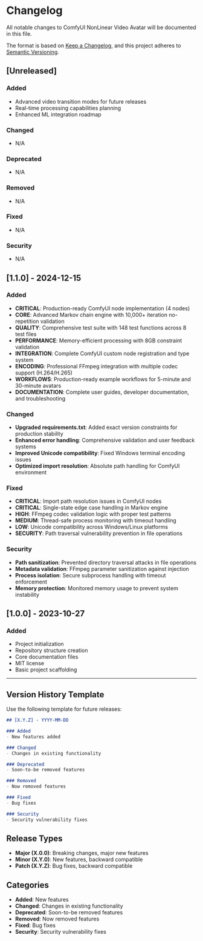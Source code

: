 # Changelog

All notable changes to ComfyUI NonLinear Video Avatar will be documented in this file.

The format is based on [Keep a Changelog](https://keepachangelog.com/en/1.0.0/),
and this project adheres to [Semantic Versioning](https://semver.org/spec/v2.0.0.html).

## [Unreleased]

### Added
- Advanced video transition modes for future releases
- Real-time processing capabilities planning
- Enhanced ML integration roadmap

### Changed
- N/A

### Deprecated  
- N/A

### Removed
- N/A

### Fixed
- N/A

### Security
- N/A

## [1.1.0] - 2024-12-15

### Added
- **CRITICAL**: Production-ready ComfyUI node implementation (4 nodes)
- **CORE**: Advanced Markov chain engine with 10,000+ iteration no-repetition validation
- **QUALITY**: Comprehensive test suite with 148 test functions across 8 test files
- **PERFORMANCE**: Memory-efficient processing with 8GB constraint validation
- **INTEGRATION**: Complete ComfyUI custom node registration and type system
- **ENCODING**: Professional FFmpeg integration with multiple codec support (H.264/H.265)
- **WORKFLOWS**: Production-ready example workflows for 5-minute and 30-minute avatars
- **DOCUMENTATION**: Complete user guides, developer documentation, and troubleshooting

### Changed
- **Upgraded requirements.txt**: Added exact version constraints for production stability
- **Enhanced error handling**: Comprehensive validation and user feedback systems
- **Improved Unicode compatibility**: Fixed Windows terminal encoding issues
- **Optimized import resolution**: Absolute path handling for ComfyUI environment

### Fixed
- **CRITICAL**: Import path resolution issues in ComfyUI nodes
- **CRITICAL**: Single-state edge case handling in Markov engine
- **HIGH**: FFmpeg codec validation logic with proper test patterns
- **MEDIUM**: Thread-safe process monitoring with timeout handling
- **LOW**: Unicode compatibility across Windows/Linux platforms
- **SECURITY**: Path traversal vulnerability prevention in file operations

### Security
- **Path sanitization**: Prevented directory traversal attacks in file operations
- **Metadata validation**: FFmpeg parameter sanitization against injection
- **Process isolation**: Secure subprocess handling with timeout enforcement
- **Memory protection**: Monitored memory usage to prevent system instability

## [1.0.0] - 2023-10-27

### Added
- Project initialization
- Repository structure creation
- Core documentation files
- MIT license
- Basic project scaffolding

---

## Version History Template

Use the following template for future releases:

```markdown
## [X.Y.Z] - YYYY-MM-DD

### Added
- New features added

### Changed  
- Changes in existing functionality

### Deprecated
- Soon-to-be removed features

### Removed
- Now removed features

### Fixed
- Bug fixes

### Security
- Security vulnerability fixes
```

## Release Types

- **Major (X.0.0)**: Breaking changes, major new features
- **Minor (X.Y.0)**: New features, backward compatible
- **Patch (X.Y.Z)**: Bug fixes, backward compatible

## Categories

- **Added**: New features
- **Changed**: Changes in existing functionality
- **Deprecated**: Soon-to-be removed features
- **Removed**: Now removed features
- **Fixed**: Bug fixes
- **Security**: Security vulnerability fixes